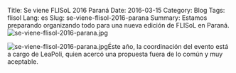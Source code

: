 Title: Se viene FLISoL 2016 Paraná
Date: 2016-03-15
Category: Blog
Tags: flisol
Lang: es
Slug: se-viene-flisol-2016-parana
Summary: Estamos preparando organizando todo para una nueva edición de FLISoL en Paraná. ![se-viene-flisol-2016-parana.jpg](/images/article/2016/se-viene-flisol-2016-parana.jpg)

![se-viene-flisol-2016-parana.jpg](/images/article/2016/se-viene-flisol-2016-parana.jpg)Éste año, la coordinación del evento está a cargo de LeaPoli, quien acercó una propuesta fuera de lo común y muy aceptable.


